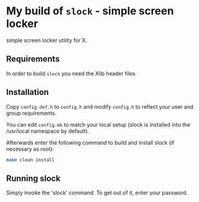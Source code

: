 My build of `slock` - simple screen locker
============================
simple screen locker utility for X.


Requirements
------------
In order to build `slock` you need the Xlib header files.


Installation
------------
Copy `config.def.h` to `config.h` and modify `config.h` to reflect your user and group requirements.

You can edit `config.mk` to match your local setup (slock is installed into the /usr/local namespace by default).

Afterwards enter the following command to build and install slock (if necessary as root):
```sh
make clean install
```

Running slock
-------------
Simply invoke the 'slock' command. To get out of it, enter your password.
